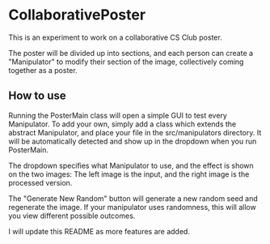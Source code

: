 # CollaborativePoster

This is an experiment to work on a collaborative CS Club poster.

The poster will be divided up into sections, and each person can create a "Manipulator" to modify their section of the image, collectively coming together as a poster.

## How to use

Running the PosterMain class will open a simple GUI to test every Manipulator. To add your own, simply add a class which extends the abstract Manipulator, and place your file in the src/manipulators directory. It will be automatically detected and show up in the dropdown when you run PosterMain.

The dropdown specifies what Manipulator to use, and the effect is shown on the two images:
The left image is the input, and the right image is the processed version.

The "Generate New Random" button will generate a new random seed and regenerate the image. If your manipulator uses randomness, this will allow you view different possible outcomes.

I will update this README as more features are added.
